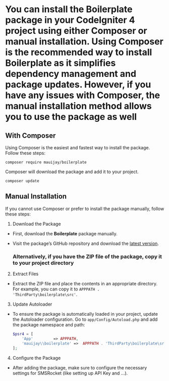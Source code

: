 # You can install the **Boilerplate** package in your CodeIgniter 4 project using either Composer or manual installation. Using Composer is the recommended way to install **Boilerplate** as it simplifies dependency management and package updates. However, if you have any issues with Composer, the manual installation method allows you to use the package as well

## With Composer

Using Composer is the easiest and fastest way to install the package. Follow these steps:

```console
composer require mauijay/boilerplate
```

Composer will download the package and add it to your project.

```console
composer update
```

## Manual Installation

If you cannot use Composer or prefer to install the package manually, follow these steps:

1. Download the Package

- First, download the **Boilerplate** package manually.
- Visit the package’s GitHub repository and download the [latest version](https://github.com/mauijay/boilerplate/releases).

  ### Alternatively, if you have the ZIP file of the package, copy it to your project directory

2. Extract Files

- Extract the ZIP file and place the contents in an appropriate directory. For example, you can copy it to `APPPATH . 'ThirdParty\boilerplate\src'`.

3. Update Autoloader

- To ensure the package is automatically loaded in your project, update the Autoloader configuration. Go to `app/Config/Autoload.php` and add the package namespace and path:

  ```php
  $psr4 = [
      'App'         => APPPATH,
      'mauijay\\boilerplate' =>  APPPATH . 'ThirdParty\boilerplate\src'
  ];
  ```

4. Configure the Package

- After adding the package, make sure to configure the necessary settings for SMSRocket (like setting up API Key and ...).
